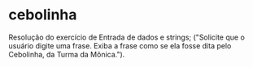 # cebolinha
Resolução do exercício de Entrada de dados e strings; ("Solicite que o usuário digite uma frase. Exiba a frase como se ela fosse dita pelo Cebolinha, da Turma da Mônica.").
